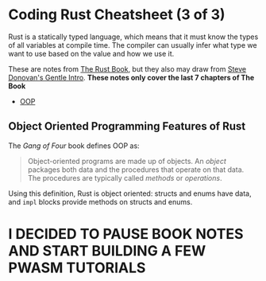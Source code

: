 # Coding Rust Cheatsheet (3 of 3)

Rust is a statically typed language, which means that it must know the types of all variables at compile time. The compiler can usually infer what type we want to use based on the value and how we use it.

These are notes from [The Rust Book](https://doc.rust-lang.org/book/), but they also may draw from [Steve Donovan's Gentle Intro](https://stevedonovan.github.io/rust-gentle-intro/readme.html). **These notes only cover the last 7 chapters of The Book** 

* [OOP](#oop)

## Object Oriented Programming Features of Rust <a name="oop"></a>

The *Gang of Four* book defines OOP as:
> Object-oriented programs are made up of objects. An *object* packages both data and the procedures that operate on that data. The procedures are typically called *methods* or *operations*.

Using this definition, Rust is object oriented: structs and enums have data, and ```impl``` blocks provide methods on structs and enums.


# I DECIDED TO PAUSE BOOK NOTES AND START BUILDING A FEW PWASM TUTORIALS